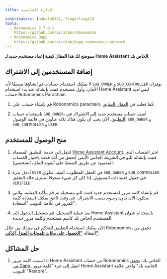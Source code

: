 ```yaml
---
title: الإدارة العالمية

contributors: [nakata5321, Fingerling42]
tools:   
  - Robonomics 2.7.0-1
    https://github.com/airalab/robonomics
  - Robonomics Dapp 
    https://github.com/airalab/dapp.robonomics.network
---
```


**سيوضح لك هذا المقال كيفية إعداد مستخدم جديد لـ Home Assistant الخاص بك.**

## إضافة المستخدمين إلى الاشتراك

لا يمكنك استخدام حسابات تم إنشاؤها مسبقًا لأن `SUB_OWNER` و `SUB_CONTROLLER` يوفران الأمان، وأول مستخدم قمت بإنشائه عند بدء استخدام Home Assistant ليس لديه حساب Robonomics Parachain.

1. قم بإنشاء حساب على Robonomics parachain، كما فعلت في [المقال السابق](/docs/sub-activate/).

2. باستخدام حساب `SUB_OWNER`، أضف حساب مستخدم جديد إلى الاشتراك في [التطبيق](https://dapp.robonomics.network/#/subscription/devices). الآن يجب أن يكون هناك ثلاثة عناوين في قائمة الوصول: `SUB_OWNER` و `SUB_CONTROLLER` و `USER`.

<robo-wiki-video autoplay loop controls :videos="[{src: 'QmSxzram7CF4SXpVgEyv98XetjYsxNFQY2GY4PfyhJak7H', type:'mp4'}]" />


## منح الوصول للمستخدم

1. انتقل إلى خدمة التطبيق المسماة [Home Assistant Account](https://dapp.robonomics.network/#/home-assistant). اختر الحساب الذي قمت بإنشائه للتو في الشريط الجانبي الأيمن (تحقق من أنك قمت باختيار الحساب المقصود عن طريق الضغط على أيقونة الملف الشخصي).

2. أدخل بذرة `USER` في الحقل المطلوب. أضف عناوين `SUB_OWNER` و `SUB_CONTROLLER` في حقول اعتمادات المسؤول. إذا كان كل شيء صحيحًا، سترى حالة التحقق `VERIFIED`.

3. قم بإنشاء كلمة مرور لمستخدم جديد قمت للتو بتسجيله ثم قم بتأكيد العملية، والتي ستكون الآن بدون رسوم بسبب الاشتراك. في وقت لاحق يمكنك استعادة كلمة المرور في علامة التبويب "استعادة".

4. بعد عملية التسجيل، قم بتسجيل الدخول إلى Home Assistant باستخدام عنوان المستخدم الخاص بك كاسم مستخدم وكلمة مرور جديدة.

<robo-wiki-video autoplay loop controls :videos="[{src: 'QmW2TXuwCYXzgcRfEUx4imZU5ZerEzkuD5P53u9g2WnxDh', type:'mp4'}]" />

الآن يمكنك استخدام التطبيق للتحكم في منزلك من خلال Robonomics، تحقق من المقالة [**"الحصول على بيانات تلميحات المنزل الذكي"**](/docs/smart-home-telemetry/).

## حل المشاكل

1. إذا نسيت كلمة مرور Home Assistant من حساب Robonomics الخاص بك، [تحقق من Dapp.](https://dapp.robonomics.network/#/home-assistant)
انتقل إلى جزء "كلمة مرور Home Assistant الخاصة بك" واختر علامة التبويب "Restore".
